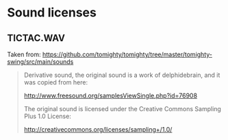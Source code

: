 # Sound licenses

## TICTAC.WAV

Taken from: https://github.com/tomighty/tomighty/tree/master/tomighty-swing/src/main/sounds

> Derivative sound, the original sound is a work of delphidebrain, and it was copied from here:
>
>    http://www.freesound.org/samplesViewSingle.php?id=76908
>
> The original sound is licensed under the Creative Commons Sampling Plus 1.0 License:
>
>    http://creativecommons.org/licenses/sampling+/1.0/
